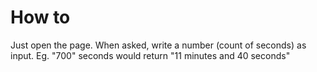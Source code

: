 # How to

Just open the page. When asked, write a number (count of seconds) as input. Eg. "700" seconds would return "11 minutes and 40 seconds"

